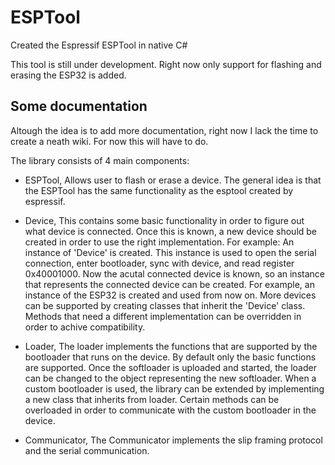 # ESPTool
Created the Espressif ESPTool in native C#

This tool is still under development. Right now only support for flashing and erasing the ESP32 is added.


## Some documentation
Altough the idea is to add more documentation, right now I lack the time to create a neath wiki. For now this will have to do.



The library consists of 4 main components:
- ESPTool, Allows user to flash or erase a device. The general idea is that the ESPTool has the same functionality as the esptool created by espressif. 

- Device, This contains some basic functionality in order to figure out what device is connected. Once this is known, a new device should be created in order to use the right implementation. For example: An instance of 'Device' is created. This instance is used to open the serial connection, enter bootloader, sync with device, and read register 0x40001000. Now the acutal connected device is known, so an instance that represents the connected device can be created. For example, an instance of the ESP32 is created and used from now on. More devices can be supported by creating classes that inherit the 'Device' class. Methods that need a different implementation can be overridden in order to achive compatibility.

- Loader, The loader implements the functions that are supported by the bootloader that runs on the device. By default only the basic functions are supported. Once the softloader is uploaded and started, the loader can be changed to the object representing the new softloader. When a custom bootloader is used, the library can be extended by implementing a new class that inherits from loader. Certain methods can be overloaded in order to communicate with the custom bootloader in the device.

- Communicator, The Communicator implements the slip framing protocol and the serial communication.



